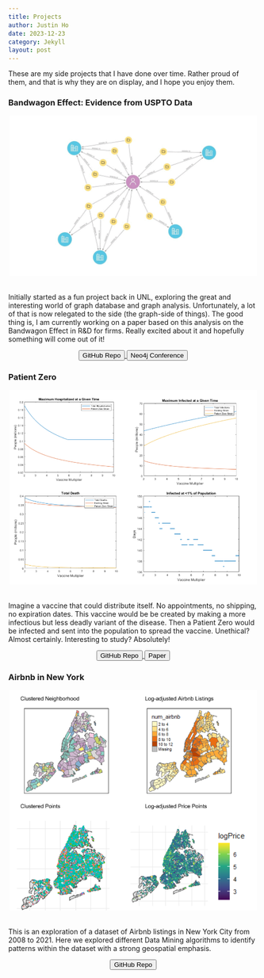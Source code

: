 ```yaml
---
title: Projects
author: Justin Ho
date: 2023-12-23
category: Jekyll
layout: post
---
```


These are my side projects that I have done over time. Rather proud of them, and that is why they are on display, and I hope you enjoy them.

### Bandwagon Effect: Evidence from USPTO Data

<div style="text-align: center"><img src="https://github.com/justinhjy1004/jekyll-gitbook/blob/master/assets/graphs.gif?raw=true" width="500" /></div>

<br>

Initially started as a fun project back in UNL, exploring the great and interesting world of graph database and graph analysis. Unfortunately, a lot of that is now relegated to the side (the graph-side of things). The good thing is, I am currently working on a paper based on this analysis on the Bandwagon Effect in R&D for firms. Really excited about it and hopefully something will come out of it!

<div style="text-align: center">
<a href = "https://github.com/justinhjy1004/BandwagonCPC" target="_blank" rel="noopener noreferrer">
<button class="button-23"> <i class="fa fa-github"></i> GitHub Repo
</button> 
</a>
<a href = "https://www.youtube.com/watch?v=QGAHkNykmvU" target="_blank" rel="noopener noreferrer">
<button class="button-23"> <i class="fa fa-youtube-play"></i> Neo4j Conference
</button>
</a>
</div>


<!-- HTML !-->

### Patient Zero

<div style="text-align: center"><img src="https://github.com/justinhjy1004/jekyll-gitbook/blob/master/assets/patient_zero.png?raw=true" width="500" /></div>

<br>

Imagine a vaccine that could distribute itself. No appointments, no shipping, no expiration dates. This vaccine would be be created by making a more infectious but less deadly variant of the disease. Then a Patient Zero would be infected and sent into the population to spread the vaccine. Unethical? Almost certainly. Interesting to study? Absolutely!

<div style="text-align: center">
<a href = "http://github.com/justinhjy1004/Patient_V" target="_blank" rel="noopener noreferrer">
<button class="button-23"> <i class="fa fa-github"></i> GitHub Repo
</button> 
</a>
<a href = "https://github.com/justinhjy1004/Patient_V/blob/main/Patient_Zero.pdf?raw=true" target="_blank" rel="noopener noreferrer">
<button class="button-23"> <i class="fa fa-download"></i> Paper
</button>
</a>
</div>

### Airbnb in New York

<div style="text-align: center"><img src="https://github.com/justinhjy1004/jekyll-gitbook/blob/master/assets/airbnb.png?raw=true" width="500" /></div>

<br>

This is an exploration of a dataset of Airbnb listings in New York City from 2008 to 2021. Here we explored different Data Mining algorithms to identify patterns within the dataset with a strong geospatial emphasis.

<div style="text-align: center">
<a href = "https://github.com/justinhjy1004/justinhjy1004.github.io/raw/main/img/ExploringAirbnb.pdf?raw=true" target="_blank" rel="noopener noreferrer">
<button class="button-23"> <i class="fa fa-github"></i> GitHub Repo
</button> 
</a>
</div>
